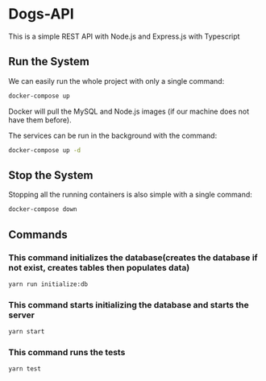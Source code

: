 # Dogs-API
This is a simple REST API with Node.js and Express.js with Typescript

## Run the System
We can easily run the whole project with only a single command:
```bash
docker-compose up
```

Docker will pull the MySQL and Node.js images (if our machine does not have them before).

The services can be run in the background with the command:
```bash
docker-compose up -d
```

## Stop the System
Stopping all the running containers is also simple with a single command:
```bash
docker-compose down
```

## Commands

### This command initializes the database(creates the database if not exist, creates tables then populates data)
```bash
yarn run initialize:db
```

### This command starts initializing the database and starts the server
```bash
yarn start
```

### This command runs the tests
```bash
yarn test
```
